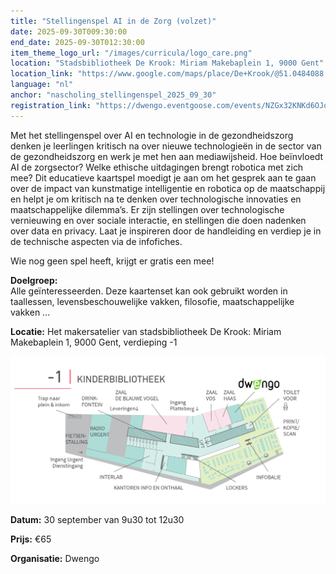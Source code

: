 ```yaml
---
title: "Stellingenspel AI in de Zorg (volzet)"
date: 2025-09-30T009:30:00
end_date: 2025-09-30T012:30:00
item_theme_logo_url: "/images/curricula/logo_care.png"
location: "Stadsbibliotheek De Krook: Miriam Makebaplein 1, 9000 Gent"
location_link: "https://www.google.com/maps/place/De+Krook/@51.0484088,3.7261741,17z/data=!3m1!4b1!4m6!3m5!1s0x47c3714effffffff:0x9b1a2c7f1cb8c825!8m2!3d51.0484088!4d3.728749!16s%2Fg%2F1hc0gcm5l?entry=ttu&g_ep=EgoyMDI1MDYxMS4wIKXMDSoASAFQAw%3D%3D"
language: "nl"
anchor: "nascholing_stellingenspel_2025_09_30"
registration_link: "https://dwengo.eventgoose.com/events/NZGx32KNKd6OJqQm"
---
```


Met het stellingenspel over AI en technologie in de gezondheidszorg denken je leerlingen kritisch na over nieuwe technologieën in de sector van de gezondheidszorg en werk je met hen aan mediawijsheid. Hoe beïnvloedt AI de zorgsector? Welke ethische uitdagingen brengt robotica met zich mee? 
Dit educatieve kaartspel moedigt je aan om het gesprek aan te gaan over de impact van kunstmatige intelligentie en robotica op de maatschappij en helpt je om kritisch na te denken over technologische innovaties en maatschappelijke dilemma’s. Er zijn stellingen over technologische vernieuwing en over sociale interactie, en stellingen die doen nadenken over data en privacy. Laat je inspireren door de handleiding en verdiep je  in de technische aspecten via de infofiches.

Wie nog geen spel heeft, krijgt er gratis een mee!

**Doelgroep:** <br>
Alle geïnteresseerden. Deze kaartenset kan ook gebruikt worden in taallessen, levensbeschouwelijke vakken, filosofie, maatschappelijke vakken ...

**Locatie:** Het makersatelier van stadsbibliotheek De Krook: Miriam Makebaplein 1, 9000 Gent, verdieping -1

![Plan naar het makersattelier](/images/events/2025/plan_de_krook_dwengo.png)

**Datum:** 30 september van 9u30 tot 12u30

**Prijs:** €65

**Organisatie:** Dwengo
